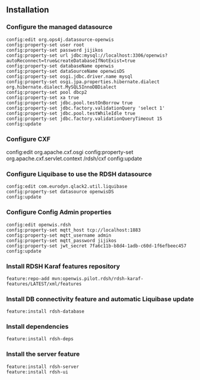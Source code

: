 ## Installation
 
### Configure the managed datasource

    config:edit org.ops4j.datasource-openwis
    config:property-set user root
    config:property-set password jijikos
    config:property-set url jdbc:mysql://localhost:3306/openwis?autoReconnect=true&createDatabaseIfNotExist=true
    config:property-set databaseName openwis
    config:property-set dataSourceName openwisDS
    config:property-set osgi.jdbc.driver.name mysql
    config:property-set osgi.jpa.properties.hibernate.dialect org.hibernate.dialect.MySQL5InnoDBDialect
    config:property-set pool dbcp2
    config:property-set xa true
    config:property-set jdbc.pool.testOnBorrow true
    config:property-set jdbc.factory.validationQuery 'select 1'
    config:property-set jdbc.pool.testWhileIdle true
    config:property-set jdbc.factory.validationQueryTimeout 15
    config:update


### Configure CXF 
config:edit org.apache.cxf.osgi 
config:property-set org.apache.cxf.servlet.context /rdsh/cxf 
config:update 

### Configure Liquibase to use the RDSH datasource

    config:edit com.eurodyn.qlack2.util.liquibase
    config:property-set datasource openwisDS
    config:update


### Configure Config Admin properties

    config:edit openwis.rdsh
    config:property-set mqtt_host tcp://localhost:1883
    config:property-set mqtt_username admin
    config:property-set mqtt_password jijikos
    config:property-set jwt_secret 7fa6c11b-b8d4-1adb-c60d-1f6efbeec457
    config:update

### Install RDSH Karaf features repository

    feature:repo-add mvn:openwis.pilot.rdsh/rdsh-karaf-features/LATEST/xml/features
 
### Install DB connectivity feature and automatic Liquibase update

    feature:install rdsh-database
 
### Install dependencies

    feature:install rdsh-deps

### Install the server feature

    feature:install rdsh-server
    feature:install rdsh-ui
